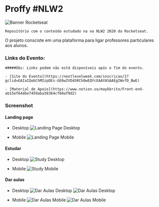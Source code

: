 # Proffy #NLW2

![Banner Rocketseat](screenshot/banner.jpeg)

```
Reposítório com o conteúdo estudado na na NLW2 2020 da Rocketseat.
```

O projeto consciste em uma plataforma para ligar professores particulares aos alunos.

### Links do Evento:

    #####Obs: Links podem não está disponíveis após o fim do evento.

    - [Site do Evento](https://nextlevelweek.com/inscricao/2?gclid=EAIaIQobChMIzpDEs-GE6wIVD4SRCh0wEQYcEAAYASAAEgIWvfD_BwE)

    - [Material de Apoio](https://www.notion.so/maykbrito/Front-end-ab15ef64dbe7459aba38364cf60af9d2)

### Screenshot

#### Landing page

- Desktop
![Landing Page Desktop](screenshot/landing-page-desktop.png)

- Mobile
![Landing Page Mobile](screenshot/landing-page-mobile.png)


#### Estudar

- Desktop
![Study Desktop](screenshot/estudar-desktop.png)

- Mobile
![Study Mobile](screenshot/estudar-mobile.png)

#### Dar aulas

- Desktop
![Dar Aulas Desktop](screenshot/dar-aula-desktop1.png)
![Dar Aulas Desktop](screenshot/dar-aula-desktop2.png)

- Mobile
![Dar Aulas Mobile](screenshot/dar-aula-mobile1.png)
![Dar Aulas Mobile](screenshot/dar-aula-mobile2.png)

